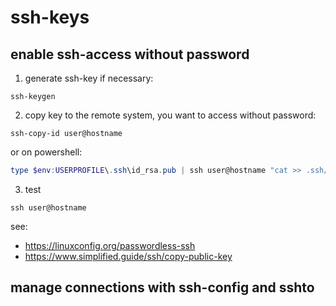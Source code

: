 # ssh-keys
## enable ssh-access without password
1. generate ssh-key if necessary:
```shell
ssh-keygen
```
2. copy key to the remote system, you want to access without password:
```shell
ssh-copy-id user@hostname
```
or on powershell:
```powershell
type $env:USERPROFILE\.ssh\id_rsa.pub | ssh user@hostname "cat >> .ssh/authorized_keys"
```
3. test
```shell
ssh user@hostname
```

see: 
- https://linuxconfig.org/passwordless-ssh
- https://www.simplified.guide/ssh/copy-public-key

## manage connections with ssh-config and sshto
